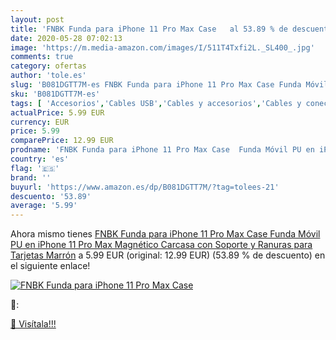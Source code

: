 ```yaml
---
layout: post
title: 'FNBK Funda para iPhone 11 Pro Max Case   al 53.89 % de descuento'
date: 2020-05-28 07:02:13
image: 'https://m.media-amazon.com/images/I/511T4Txfi2L._SL400_.jpg'
comments: true
category: ofertas
author: 'tole.es'
slug: 'B081DGTT7M-es FNBK Funda para iPhone 11 Pro Max Case Funda Móvil PU en...'
sku: 'B081DGTT7M-es'
tags: [ 'Accesorios','Cables USB','Cables y accesorios','Cables y conectores','Informática','iphone', ]
actualPrice: 5.99 EUR
currency: EUR
price: 5.99
comparePrice: 12.99 EUR
prodname: 'FNBK Funda para iPhone 11 Pro Max Case  Funda Móvil PU en iPhone 11 Pro Max  Magnético Carcasa con Soporte y Ranuras para Tarjetas Marrón'
country: 'es'
flag: '🇪🇸'
brand: ''
buyurl: 'https://www.amazon.es/dp/B081DGTT7M/?tag=tolees-21'
descuento: '53.89'
average: '5.99'
---
```


Ahora mismo tienes [FNBK Funda para iPhone 11 Pro Max Case  Funda Móvil PU en iPhone 11 Pro Max  Magnético Carcasa con Soporte y Ranuras para Tarjetas Marrón](https://www.amazon.es/dp/B081DGTT7M/?tag=tolees-21) a 5.99 EUR (original: 12.99 EUR) (53.89 %  de descuento) en el siguiente enlace!

[![FNBK Funda para iPhone 11 Pro Max Case  ](https://m.media-amazon.com/images/I/511T4Txfi2L._SL400_.jpg)](https://www.amazon.es/dp/B081DGTT7M/?tag=tolees-21)

🔎:


[🛒 Visítala!!!](https://www.amazon.es/dp/B081DGTT7M/?tag=tolees-21)
